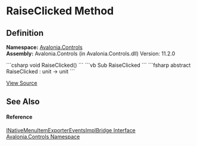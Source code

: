 # RaiseClicked Method




## Definition
**Namespace:** <a href="N_Avalonia_Controls">Avalonia.Controls</a>  
**Assembly:** Avalonia.Controls (in Avalonia.Controls.dll) Version: 11.2.0

<Tabs groupId="api-code-preview">
<TabItem value="csharp" label="C#">
```csharp
void RaiseClicked()
```
</TabItem>
<TabItem value="vb" label="VB">
```vb
Sub RaiseClicked
```
</TabItem>
<TabItem value="fsharp" label="F#">
```fsharp
abstract RaiseClicked : unit -> unit 
```
</TabItem>
</Tabs>



<a href="https://github.com/AvaloniaUI/Avalonia/tree/master/src/Avalonia.Controls/INativeMenuItemExporterEventsImplBridge.cs" title="View the source code">View Source</a>



## See Also


#### Reference
<a href="T_Avalonia_Controls_INativeMenuItemExporterEventsImplBridge">INativeMenuItemExporterEventsImplBridge Interface</a>  
<a href="N_Avalonia_Controls">Avalonia.Controls Namespace</a>  

